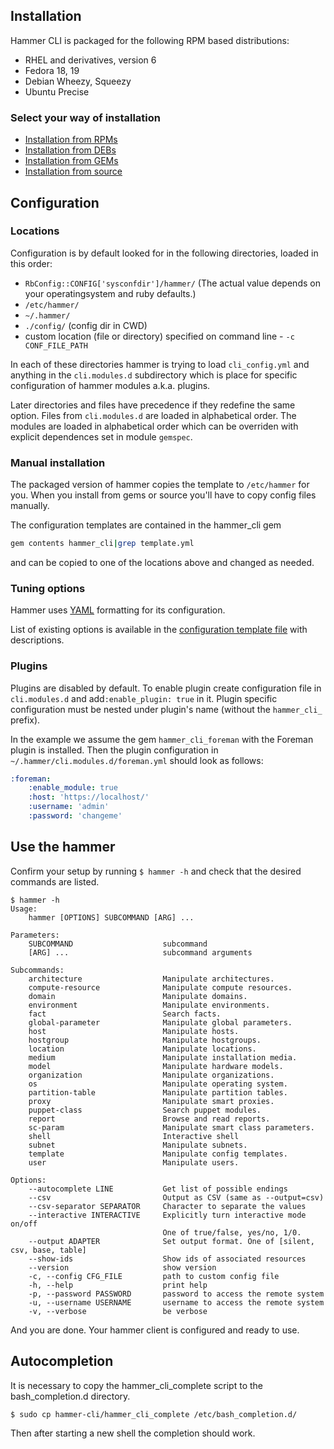 Installation
------------

Hammer CLI is packaged for the following RPM based distributions:

 - RHEL and derivatives, version 6
 - Fedora 18, 19
 - Debian Wheezy, Squeezy
 - Ubuntu Precise

### Select your way of installation
- [Installation from RPMs](installation_rpm.md#installation-from-rpms)
- [Installation from DEBs](installation_deb.md#installation-from-debs)
- [Installation from GEMs](installation_gem.md#installation-from-gems)
- [Installation from source](installation_source.md#installation-from-source)


Configuration
-------------

### Locations

Configuration is by default looked for in the following directories, loaded in this order:

 - ```RbConfig::CONFIG['sysconfdir']/hammer/``` (The actual value depends on your operatingsystem and ruby defaults.)
 - ```/etc/hammer/```
 - ```~/.hammer/```
 - ```./config/``` (config dir in CWD)
 - custom location (file or directory) specified on command line - ```-c CONF_FILE_PATH```

In each of these directories hammer is trying to load ```cli_config.yml``` and anything in
the ```cli.modules.d``` subdirectory which is place for specific configuration of hammer modules a.k.a. plugins.

Later directories and files have precedence if they redefine the same option. Files from ```cli.modules.d```
are loaded in alphabetical order. The modules are loaded in alphabetical order which can be overriden with explicit dependences set in module ```gemspec```.

### Manual installation
The packaged version of hammer copies the template to `/etc/hammer` for you.
When you install from gems or source you'll have to copy config files manually.

The configuration templates are contained in the hammer_cli gem

 ```bash
gem contents hammer_cli|grep template.yml
```
and can be copied to one of the locations above and changed as needed.


### Tuning options

Hammer uses [YAML](http://www.yaml.org/) formatting for its configuration.

List of existing options is available in the [configuration template file](https://github.com/theforeman/hammer-cli/blob/master/config/cli_config.template.yml)
with descriptions.


### Plugins

Plugins are disabled by default. To enable plugin create configuration file in ```cli.modules.d``` and add```:enable_plugin: true``` in it.
Plugin specific configuration must be nested under plugin's name (without the ```hammer_cli_``` prefix).

In the example we assume the gem ```hammer_cli_foreman``` with the Foreman plugin is installed. Then the plugin configuration
in ```~/.hammer/cli.modules.d/foreman.yml``` should look as follows:

```yaml
:foreman:
    :enable_module: true
    :host: 'https://localhost/'
    :username: 'admin'
    :password: 'changeme'
```


Use the hammer
--------------

Confirm your setup by running ```$ hammer -h``` and check that the desired commands are listed.

```
$ hammer -h
Usage:
    hammer [OPTIONS] SUBCOMMAND [ARG] ...

Parameters:
    SUBCOMMAND                    subcommand
    [ARG] ...                     subcommand arguments

Subcommands:
    architecture                  Manipulate architectures.
    compute-resource              Manipulate compute resources.
    domain                        Manipulate domains.
    environment                   Manipulate environments.
    fact                          Search facts.
    global-parameter              Manipulate global parameters.
    host                          Manipulate hosts.
    hostgroup                     Manipulate hostgroups.
    location                      Manipulate locations.
    medium                        Manipulate installation media.
    model                         Manipulate hardware models.
    organization                  Manipulate organizations.
    os                            Manipulate operating system.
    partition-table               Manipulate partition tables.
    proxy                         Manipulate smart proxies.
    puppet-class                  Search puppet modules.
    report                        Browse and read reports.
    sc-param                      Manipulate smart class parameters.
    shell                         Interactive shell
    subnet                        Manipulate subnets.
    template                      Manipulate config templates.
    user                          Manipulate users.

Options:
    --autocomplete LINE           Get list of possible endings
    --csv                         Output as CSV (same as --output=csv)
    --csv-separator SEPARATOR     Character to separate the values
    --interactive INTERACTIVE     Explicitly turn interactive mode on/off
                                  One of true/false, yes/no, 1/0.
    --output ADAPTER              Set output format. One of [silent, csv, base, table]
    --show-ids                    Show ids of associated resources
    --version                     show version
    -c, --config CFG_FILE         path to custom config file
    -h, --help                    print help
    -p, --password PASSWORD       password to access the remote system
    -u, --username USERNAME       username to access the remote system
    -v, --verbose                 be verbose
```


And you are done. Your hammer client is configured and ready to use.


Autocompletion
--------------

It is necessary to copy the hammer_cli_complete script to the bash_completion.d directory.

    $ sudo cp hammer-cli/hammer_cli_complete /etc/bash_completion.d/

Then after starting a new shell the completion should work.
